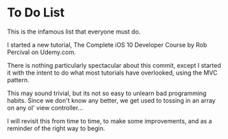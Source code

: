 # To Do List

This is the infamous list that everyone must do. 

I started a new tutorial, The Complete iOS 10 Developer Course by Rob Percival on Udemy.com. 

There is nothing particularly spectacular about this commit, except I started it with the intent to do what most tutorials have overlooked, using the MVC pattern. 

This may sound trivial, but its not so easy to unlearn bad programming habits. Since we don't know any better, we get used to tossing in an array on any ol' view controller...

I will revisit this from time to time, to make some improvements, and as a reminder of the right way to begin. 

